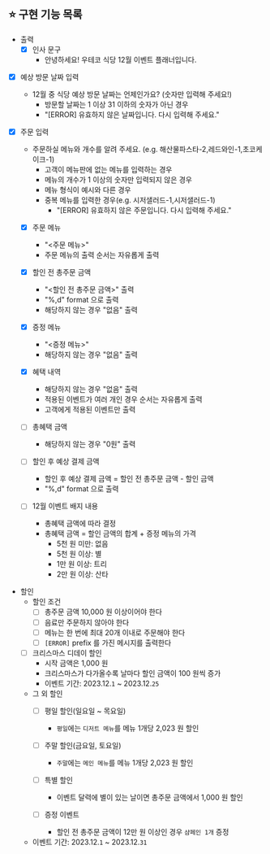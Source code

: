 ## ⭐ 구현 기능 목록
  
- 출력
  - [x] 인사 문구
    - 안녕하세요! 우테코 식당 12월 이벤트 플래너입니다.
    
- [x] 예상 방문 날짜 입력
  - 12월 중 식당 예상 방문 날짜는 언제인가요? (숫자만 입력해 주세요!)
    - 방문할 날짜는 1 이상 31 이하의 숫자가 아닌 경우
    - "[ERROR] 유효하지 않은 날짜입니다. 다시 입력해 주세요."
    
- [x] 주문 입력
  - 주문하실 메뉴와 개수를 알려 주세요. (e.g. 해산물파스타-2,레드와인-1,초코케이크-1)
    - 고객이 메뉴판에 없는 메뉴를 입력하는 경우
    - 메뉴의 개수가 1 이상의 숫자만 입력되지 않은 경우
    - 메뉴 형식이 예시와 다른 경우
    - 중복 메뉴를 입력한 경우(e.g. 시저샐러드-1,시저샐러드-1)
      - "[ERROR] 유효하지 않은 주문입니다. 다시 입력해 주세요."

  - [x] 주문 메뉴
    - "<주문 메뉴>"
    - 주문 메뉴의 출력 순서는 자유롭게 출력

  - [x] 할인 전 총주문 금액
    - "<할인 전 총주문 금액>" 출력
    - "%,d" format 으로 출력
    - 해당하지 않는 경우 "없음" 출력

  - [x] 증정 메뉴
    - "<증정 메뉴>"
    - 해당하지 않는 경우 "없음" 출력

  - [x] 혜택 내역
    - 해당하지 않는 경우 "없음" 출력
    - 적용된 이벤트가 여러 개인 경우 순서는 자유롭게 출력
    - 고객에게 적용된 이벤트만 출력

  - [ ] 총혜택 금액
    -  해당하지 않는 경우 "0원" 출력
  
  - [ ] 할인 후 예상 결제 금액
    - 할인 후 예상 결제 금액 = 할인 전 총주문 금액 - 할인 금액
    - "%,d" format 으로 출력
    
  - [ ] 12월 이벤트 배지 내용
      - 총혜택 금액에 따라 결정
      - 총혜택 금액 = 할인 금액의 합계 + 증정 메뉴의 가격
        - 5천 원 미만: 없음
        - 5천 원 이상: 별
        - 1만 원 이상: 트리
        - 2만 원 이상: 산타

- 할인
    - 할인 조건
        - [ ] 총주문 금액 10,000 원 이상이어야 한다
        - [ ] 음료만 주문하지 않아야 한다
        - [ ] 메뉴는 한 번에 최대 20개 이내로 주문해야 한다
        - [ ] `[ERROR]` prefix 를 가진 메시지를 출력한다

    - [ ] 크리스마스 디데이 할인
        - 시작 금액은 1,000 원
        - 크리스마스가 다가올수록 날마다 할인 금액이 100 원씩 증가
        - 이벤트 기간: 2023.12.`1` ~ 2023.12.`25`

    - 그 외 할인
        - [ ] 평일 할인(일요일 ~ 목요일)
            - `평일`에는 `디저트 메뉴`를 메뉴 1개당 2,023 원 할인

        - [ ] 주말 할인(금요일, 토요일)
            - `주말`에는 `메인 메뉴`를 메뉴 1개당 2,023 원 할인

        - [ ] 특별 할인
            - 이벤트 달력에 별이 있는 날이면 총주문 금액에서 1,000 원 할인

        - [ ] 증정 이벤트
            - 할인 전 총주문 금액이 12만 원 이상인 경우 `샴페인 1개` 증정

    - 이벤트 기간: 2023.12.`1` ~ 2023.12.`31`